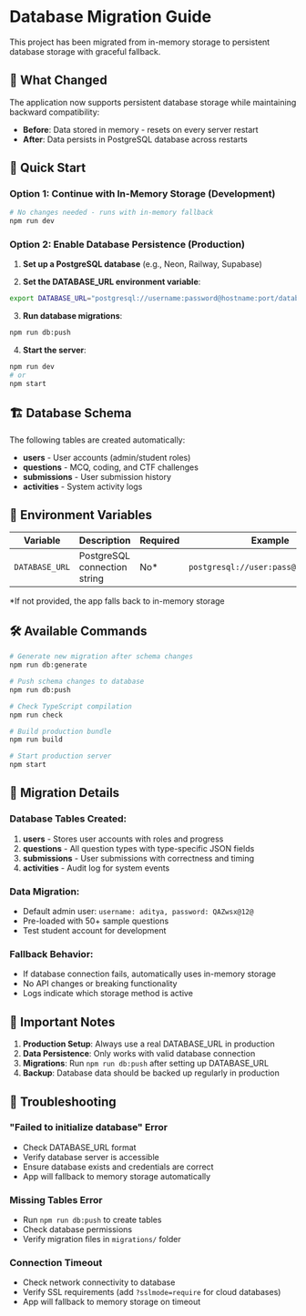 # Database Migration Guide

This project has been migrated from in-memory storage to persistent database storage with graceful fallback.

## 🎯 What Changed

The application now supports persistent database storage while maintaining backward compatibility:

- **Before**: Data stored in memory - resets on every server restart
- **After**: Data persists in PostgreSQL database across restarts

## 🚀 Quick Start

### Option 1: Continue with In-Memory Storage (Development)
```bash
# No changes needed - runs with in-memory fallback
npm run dev
```

### Option 2: Enable Database Persistence (Production)

1. **Set up a PostgreSQL database** (e.g., Neon, Railway, Supabase)

2. **Set the DATABASE_URL environment variable**:
```bash
export DATABASE_URL="postgresql://username:password@hostname:port/database?sslmode=require"
```

3. **Run database migrations**:
```bash
npm run db:push
```

4. **Start the server**:
```bash
npm run dev
# or
npm start
```

## 🏗️ Database Schema

The following tables are created automatically:

- **users** - User accounts (admin/student roles)
- **questions** - MCQ, coding, and CTF challenges  
- **submissions** - User submission history
- **activities** - System activity logs

## 🔧 Environment Variables

| Variable | Description | Required | Example |
|----------|-------------|----------|---------|
| `DATABASE_URL` | PostgreSQL connection string | No* | `postgresql://user:pass@host:5432/db` |

*If not provided, the app falls back to in-memory storage

## 🛠️ Available Commands

```bash
# Generate new migration after schema changes
npm run db:generate

# Push schema changes to database
npm run db:push

# Check TypeScript compilation
npm run check

# Build production bundle
npm run build

# Start production server
npm start
```

## 🔄 Migration Details

### Database Tables Created:
1. **users** - Stores user accounts with roles and progress
2. **questions** - All question types with type-specific JSON fields
3. **submissions** - User submissions with correctness and timing
4. **activities** - Audit log for system events

### Data Migration:
- Default admin user: `username: aditya, password: QAZwsx@12@`
- Pre-loaded with 50+ sample questions
- Test student account for development

### Fallback Behavior:
- If database connection fails, automatically uses in-memory storage
- No API changes or breaking functionality
- Logs indicate which storage method is active

## 🚨 Important Notes

1. **Production Setup**: Always use a real DATABASE_URL in production
2. **Data Persistence**: Only works with valid database connection
3. **Migrations**: Run `npm run db:push` after setting up DATABASE_URL
4. **Backup**: Database data should be backed up regularly in production

## 🐛 Troubleshooting

### "Failed to initialize database" Error
- Check DATABASE_URL format
- Verify database server is accessible
- Ensure database exists and credentials are correct
- App will fallback to memory storage automatically

### Missing Tables Error
- Run `npm run db:push` to create tables
- Check database permissions
- Verify migration files in `migrations/` folder

### Connection Timeout
- Check network connectivity to database
- Verify SSL requirements (add `?sslmode=require` for cloud databases)
- App will fallback to memory storage on timeout